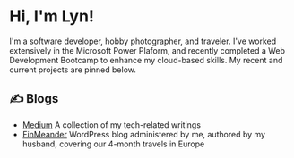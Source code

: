# Hi, I'm Lyn!

I'm a software developer, hobby photographer, and traveler. I've worked extensively in the Microsoft Power Plaform, and recently completed a Web Development Bootcamp to enhance my cloud-based skills. My recent and current projects are pinned below.

## &#x270d; Blogs
- [Medium](https://medium.com/fin-dev) A collection of my tech-related writings
- [FinMeander](https://finmeander.com/) WordPress blog administered by me, authored by my husband, covering our 4-month travels in Europe
<!--

Here are some ideas to get you started:

- 🔭 I’m currently working on ...
- 🌱 I’m currently learning ...
- 👯 I’m looking to collaborate on ...
- 🤔 I’m looking for help with ...
- 💬 Ask me about ...
- 📫 How to reach me: ...
- 😄 Pronouns: ...
- ⚡ Fun fact: ...
-->
